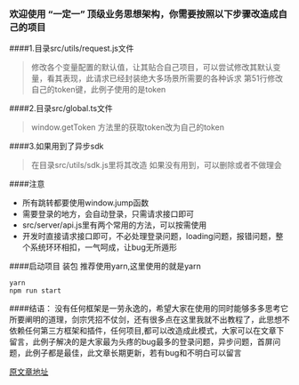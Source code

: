 ### 欢迎使用 “一定一” 顶级业务思想架构，你需要按照以下步骤改造成自己的项目
####1.目录src/utils/request.js文件
> 修改各个变量配置的默认值，让其贴合自己项目，可以尝试修改其默认变量，看其表现，此请求已经封装绝大多场景所需要的各种诉求
> 第51行修改自己的token键，此例子使用的是token

####2.目录src/global.ts文件
> window.getToken 方法里的获取token改为自己的token

####3.如果用到了异步sdk
> 在目录src/utils/sdk.js里将其改造
> 如果没有用到，可以删除或者不做理会

####注意
+ 所有跳转都要使用window.jump函数
+ 需要登录的地方，会自动登录，只需请求接口即可
+ src/server/api.js里有两个常用的方法，可以按需使用
+ 开发时直接请求接口即可，不必处理登录问题，loading问题，报错问题，整个系统环环相扣，一气呵成，让bug无所遁形

####启动项目
装包 推荐使用yarn,这里使用的就是yarn
```
yarn
npm run start
```
####结语：
没有任何框架是一劳永逸的，希望大家在使用的同时能够多多思考它所要阐明的道理，剑宗凭招不仗剑，还有很多点在这里我就不出教程了，此思想不依赖任何第三方框架和插件，任何项目,都可以改造成此模式，大家可以在文章下留言，此例子解决的是大家最为头疼的bug最多的登录问题，异步问题，首屏问题，此例子都是最佳，此文章长期更新，若有bug和不明白可以留言

[原文章地址](https://zhuanlan.zhihu.com/p/339323269)